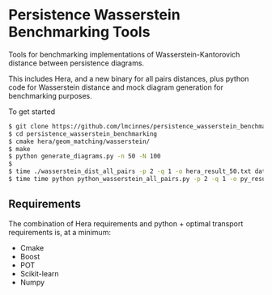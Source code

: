 # Persistence Wasserstein Benchmarking Tools

Tools for benchmarking implementations of Wasserstein-Kantorovich distance between persistence diagrams.

This includes Hera, and a new binary for all pairs distances, plus python code for Wasserstein distance and mock diagram generation for benchmarking purposes.

To get started

```bash
$ git clone https://github.com/lmcinnes/persistence_wasserstein_benchmarking
$ cd persistence_wasserstein_benchmarking
$ cmake hera/geom_matching/wasserstein/
$ make
$ python generate_diagrams.py -n 50 -N 100
$
$ time ./wasserstein_dist_all_pairs -p 2 -q 1 -o hera_result_50.txt data_50/*
$ time time python python_wasserstein_all_pairs.py -p 2 -q 1 -o py_result_50.txt data_50/*
```

## Requirements

The combination of Hera requirements and python + optimal transport requirements is, at a minimum:

 - Cmake
 - Boost
 - POT
 - Scikit-learn
 - Numpy

